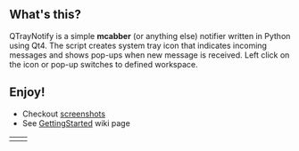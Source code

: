 ## What's this? ##
QTrayNotify is a simple **mcabber** (or anything else) notifier written in Python using Qt4. The script creates system tray icon that indicates incoming messages and shows pop-ups when new message is received. Left click on the icon or pop-up switches to defined workspace.

## Enjoy! ##
  * Checkout [screenshots](http://code.google.com/p/qtraynotify/wiki/Screenshots)
  * See [GettingStarted](http://code.google.com/p/qtraynotify/wiki/GettingStarted) wiki page

<table>
<blockquote><tr>
<blockquote><td>
<wiki:gadget url="http://www.ohloh.net/p/486180/widgets/project_languages.xml" border="0" height="200" width="330"/> </td> <td> <wiki:gadget url="http://www.ohloh.net/p/486180/widgets/project_factoids.xml" border="0" height="200" width="320"/> </td> </tr> </table>
<wiki:gadget url="http://www.ohloh.net/p/486180/widgets/project_users.xml?style=rainbow" height="100" border="0"/>